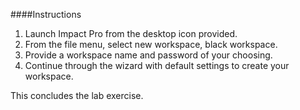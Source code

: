 ####Instructions

1. Launch Impact Pro from the desktop icon provided. 
2. From the file menu, select new workspace, black workspace. 
3. Provide a workspace name and password of your choosing. 
4. Continue through the wizard with default settings to create your workspace. 

This concludes the lab exercise.
